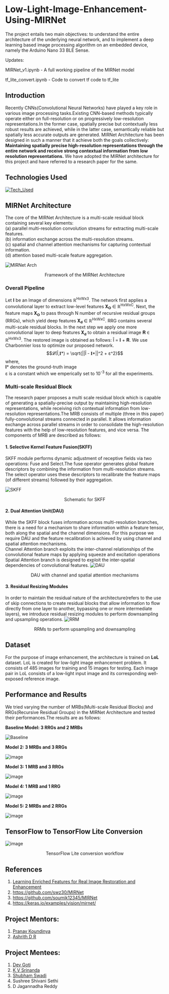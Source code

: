 # Low-Light-Image-Enhancement-Using-MIRNet
The project entails two main objectives: to understand the entire architecture of the underlying neural network, and to implement a deep learning based image processing algorithm on an embedded device, namely the Arduino Nano 33 BLE Sense.


Updates:

MIRNet_v1.ipynb - A full working pipeline of the MIRNet model

tf_lite_convert.ipynb - Code to convert tf code to tf_lite

## Introduction
Recently CNNs(Convolutional Neural Networks) have played a key role in various image processing tasks.Existing CNN-based methods typically operate either on full-resolution or on progressively low-resolution representations.In the former case, spatially precise but contextually less robust results are achieved, while in the latter case, semantically reliable but spatially less accurate outputs are generated. MIRNet Architecture has been designed in such a manner that it achieve both the goals collectively: **Maintaining spatially precise high-resolution representations through the entire network and receive strong contextual information from low resolution representations.** We have adopted the MIRNet architecture for this project and have referred to a research paper for the same.

## Technologies Used
[![Tech_Used](https://skills.thijs.gg/icons?i=py,tensorflow,arduino&theme=dark)](https://skills.thijs.gg)

## MIRNet Architecture
The core of the MIRNet Architecture is a multi-scale residual block containing several key elements: <br>
(a) parallel multi-resolution convolution streams for extracting multi-scale features.<br>
(b) information exchange across the multi-resolution streams.<br>
(c) spatial and channel attention mechanisms for capturing contextual information.<br>
(d) attention based multi-scale feature aggregation.

![MIRNet Arch](https://user-images.githubusercontent.com/122466008/218511835-13eee4cc-252b-40b6-aeaf-b6e7c6c9bad0.jpg)
<p align="center">Framework of the MIRNet Architecture</p>

### Overall Pipeline
Let 𝐈 be an Image of dimensions ℝ<sup>HxWx3</sup>. The network first applies a convolutional layer to extract low-level features 𝐗<sub>𝐎</sub> ∈ ℝ<sup>HxWxC</sup>. Next, the feature maps 𝐗<sub>𝐎</sub> to pass through N number of recursive residual groups (RRGs), which yield deep features 𝐗<sub>𝐝</sub> ∈ ℝ<sup>HxWxC</sup>. RRG contains several multi-scale residual blocks. In the next step we apply one more convolutional layer to deep features 𝐗<sub>𝐝</sub> to obtain a residual image 𝐑 ∈ ℝ<sup>HxWx3</sup>. The restored image is obtained as follows: Î = 𝐈 + 𝐑. We use Charbonnier loss to optimize our proposed network.
$$𝓛(Î,𝐈*) = \sqrt{||Î - 𝐈*||^2 + ε^2}$$
where,<br>
𝐈* denotes the ground-truth image<br>
ε is a constant which we  emperically set to 10<sup>-3</sup> for all the experiments.

### Multi-scale Residual Block
The research paper proposes a multi scale residual block which is capable of generating a spatially-precise output by maintaining high-resolution representations, while receiving rich contextual information from low-resolution representations.The MRB consists of multiple (three in this paper) fully-convolutional streams
connected in parallel. It allows information exchange across parallel streams in
order to consolidate the high-resolution features with the help of low-resolution
features, and vice versa. The components of MRB are described as follows:

#### **1. Selective Kernel Feature Fusion(SKFF)**
SKFF module performs dynamic adjustment of receptive fields via two operations: Fuse and Select.The fuse operator generates
global feature descriptors by combining the information from multi-resolution
streams. The select operator uses these descriptors to recalibrate the feature
maps (of different streams) followed by their aggregation.


![SKFF](https://user-images.githubusercontent.com/122466008/218926078-1c142a70-b2d4-4532-8283-63a9c2631ab7.jpg)
<p align="center">Schematic for SKFF</p>

#### **2. Dual Attention Unit(DAU)**
While the SKFF block fuses information across
multi-resolution branches, there is a need for  a mechanism to share information within
a feature tensor, both along the spatial and the channel dimensions. For this purpose we require DAU and the feature recalibration is achieved by using channel and spatial attention mechanisms.<br>
Channel Attention branch exploits the inter-channel relationships of the convolutional feature maps by applying squeeze and excitation operations
<br>
Spatial Attention branch is designed to exploit the inter-spatial dependencies of convolutional features.
![DAU](https://user-images.githubusercontent.com/122466008/218926336-c5a49991-4377-4451-9dfc-99d62e759e1d.jpg)
<p align="center">DAU with channel and spatial attention mechanisms</p>

#### **3. Residual Resizing Modules**
In order to maintain the residual nature of the architecture(refers to the use of skip connections to create residual blocks that allow information to flow directly from one layer to another, bypassing one or more intermediate layers), we introduce residual resizing modules to perform downsampling and upsampling operations.
![RRM](https://user-images.githubusercontent.com/122466008/218926366-73021c4f-e59c-42fb-9bfb-8531ee3db6f4.jpg)
<p align="center">RRMs to perform upsampling and downsampling</p>

## Dataset
For the purpose of image enhancement, the architecture is trained on **LoL** dataset. LoL is created for low-light image enhancement problem. It consists of 485 images for training and 15 images for testing. Each image pair in LoL consists of a low-light input image and its corresponding well-exposed reference image.

## Performance and Results
We tried varying the number of MRBs(Multi-scale Residual Blocks) and RRGs(Recursive Residual Groups) in the MIRNet Architecture and tested their performances.The results are as follows:

**Baseline Model: 3 RRGs and 2 MRBs**

![Baseline](https://user-images.githubusercontent.com/122466008/227175436-f54a6ecc-076e-4038-a61d-8c890f37507a.jpg)

**Model 2: 3 MRBs and 3 RRGs**

![image](https://user-images.githubusercontent.com/122466008/227177085-5662a6a2-f33f-4953-9697-23b078c3e6c5.png)

**Model 3: 1 MRB and 3 RRGs**

![image](https://user-images.githubusercontent.com/122466008/227177414-dc5f5c3b-485d-423c-aa9d-857951acb40a.png)

**Model 4: 1 MRB and 1 RRG**

![image](https://user-images.githubusercontent.com/122466008/227177600-c76c4cb2-fa21-42ff-bf18-3950a985b700.png)

**Model 5: 2 MRBs and 2 RRGs**

![image](https://user-images.githubusercontent.com/122466008/227205182-2916063a-34b3-402f-945e-51d876347d47.png)


## TensorFlow to TensorFlow Lite Conversion

![image](https://user-images.githubusercontent.com/122466008/227180862-b68c9a81-67de-417d-8c04-8ca677228719.png)
<p align="center">TensorFlow Lite conversion workflow</p>


## References
1. [Learning Enriched Features for Real Image Restoration and Enhancement](https://arxiv.org/pdf/2003.06792.pdf)
2. https://github.com/swz30/MIRNet
3. https://github.com/soumik12345/MIRNet
4. https://keras.io/examples/vision/mirnet/

## Project Mentors:
1. [Pranav Koundinya](https://github.com/pranavmkoundinya)
2. [Ashrith D R](https://github.com/ashrithdr)

## Project Mentees:
1. [Dev Goti](https://github.com/devgoti16)
2. [K V Srinanda](https://github.com/Srinandakv2004)
3. [Shubham Swadi](https://github.com/shubham-swadi)
4. Sushree Shivani Sethi
5. D Jagannadha Reddy

